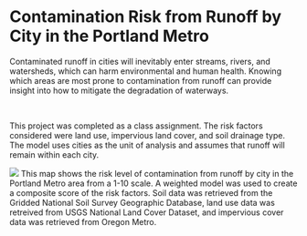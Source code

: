 # Contamination Risk from Runoff by City in the Portland Metro
Contaminated runoff in cities will inevitably enter streams, rivers, and watersheds, which can harm environmental and human health. 
Knowing which areas are most prone to contamination from runoff can provide insight into how to mitigate the degradation of waterways.

<br> 

This project was completed as a class assignment. The risk factors considered were land use, impervious land cover, and soil drainage type. The model uses cities as 
the unit of analysis and assumes that runoff will remain within each city. 

<img src="https://github.com/user-attachments/assets/67a1e7e0-c92d-4da1-9426-67979313a3be">
This map shows the risk level of contamination from runoff by city in the Portland Metro area from a 1-10 scale. A weighted model was used to create a composite score of the risk factors. Soil data was retrieved from the Gridded National Soil Survey Geographic Database, land use data was retreived from USGS National Land Cover Dataset, and impervious cover data was retrieved from Oregon Metro.



